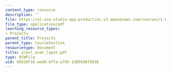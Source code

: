 ```yaml
---
content_type: resource
description: ''
file: https://ol-ocw-studio-app-production.s3.amazonaws.com/courses/1-054-mechanics-and-design-of-concrete-structures-spring-2004/60520f16aed0bffaa7951d856d0f4938_prpsl_evan_lapnt.pdf
file_type: application/pdf
learning_resource_types:
- Projects
parent_title: Projects
parent_type: CourseSection
resourcetype: Document
title: prpsl_evan_lapnt.pdf
type: OCWFile
uid: 60520f16-aed0-bffa-a795-1d856d0f4938
---
```

